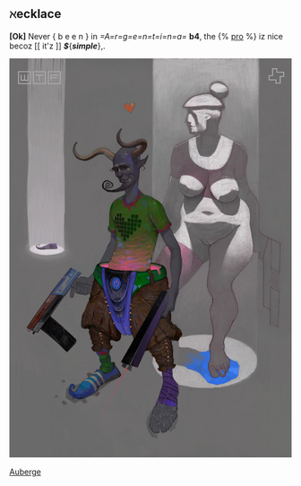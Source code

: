 ## ℵecklace

**[Ok]** Never { b e e n } in *=A=r=g=e=n=t=i=n=a=* **b4**, the
{% [pro](https://ioinformatics.org/files/ioi1993problem1.pdf) %}
iz nice becoz [[ it'z ]] ***$***{***simple***},.

![](pix/wtf_333.png)

[Auberge](https://youtu.be/iuevw6218F0)
